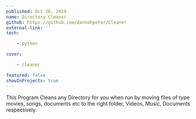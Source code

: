 ```yaml
---
published: Oct 20, 2019
name: Directory Cleaner
github: https://github.com/dennohpeter/Cleaner
external-link: ''
tech: 

    - python

cover:

    - cleaner

featured: false
showInProjects: true
---
```


This Program Cleans any Directory for you when run by moving files of type movies, songs, documents etc to the right folder, Videos, Music, Documents respectively.

